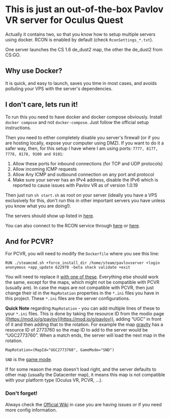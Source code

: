 # This is just an out-of-the-box Pavlov VR server for Oculus Quest

Actually it contains two, so that you know how to setup multiple servers using docker. RCON is enabled by default (check `RconSettings_*.txt`).

One server launches the CS 1.6 de_dust2 map, the other the de_dust2 from CS:GO.

## Why use Docker?

It is quick, and easy to launch, saves you time in most cases, and avoids polluting your VPS with the server's dependencies.

## I don't care, lets run it!

To run this you need to have docker and docker compose obviously. Install `docker compose` and not `docker-compose`. Just follow the official setup instructions.

Then you need to either completely disable you server's firewall (or if you are hosting locally, expose your computer using DMZ).
If you want to do it a safer way, then, for this setup I have where I am using ports: `7777, 8177, 7778, 8178, 9100 and 9101`:

1. Allow these ports for inbound connections (for TCP and UDP protocols)
2. Allow incoming ICMP requests
3. Allow Any ICMP and outbound connection on any port and protocol
4. Make sure your server has an IPv4 address, disable the IPv6 which is reported to cause issues with Pavlov VR as of version 1.0.19

Then just run `sh start.sh` as root on your server (ideally you have a VPS exclusively for this, don't run this in other important servers you have unless you know what you are doing!).

The servers should show up listed in [here](https://pavlovwiki.com/index.php/Setting_up_a_dedicated_server#Seeing_your_server_in_a_Master_List).

You can also connect to the RCON service through [here](https://pavlovservers.com/) or [here](https://pavlovhorde.com/).

## And for PCVR?

For PCVR, you will need to modify the `Dockerfile` where you see this line:

```
RUN ./steamcmd.sh +force_install_dir /home/steam/pavlovserver +login anonymous +app_update 622970 -beta shack validate +exit
```

You will need to replace it [with one of these](https://pavlovwiki.com/index.php/Setting_up_a_dedicated_server#Step_5:_User_SteamCMD_to_install_Pavlov). Everything else should work the same, except for the maps, which might not be compatible with PCVR (usually are). In case the maps are not compatible with PCVR, then just change their id in the `MapRotation` properties in the `*.ini` files you have in this project. These `*.ini` files are the server configurations.

**Quick Note** regarding `MapRotation` - you can add multiple lines of these to your `*.ini` files. This is done by taking the resource ID from the modio page ([https://mod.io/g/pavlov](https://mod.io/g/pavlov)), adding “UGC” in front of it and then adding that to the rotation. For example the map [gravity](https://mod.io/g/pavlov/m/gravity1) has a resource ID of 2773760 so the map ID to add to the server would be “UGC2773760”. When a match ends, the server will load the next map in the rotation.

```
MapRotation=(MapId="UGC2773760", GameMode="SND")
```

`SND` is the [game mode](https://pavlovwiki.com/index.php/Setting_up_a_dedicated_server#Game_Modes).

If for some reason the map doesn't load right, and the server defaults to other map (usually the Datacenter map), it means this map is not compatible with your platform type (Oculus VR, PCVR, ...).

### Don't forget!

Always check the [Official Wiki](https://pavlovwiki.com/index.php/Setting_up_a_dedicated_server) in case you are having issues or if you need more config information.